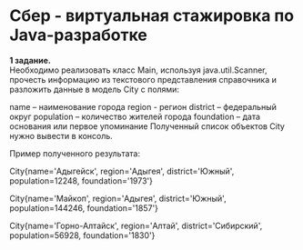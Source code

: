 # Сбер - виртуальная стажировка по Java-разработке
<b>1 задание.</b><br>
Необходимо реализовать класс Main, используя java.util.Scanner, прочесть информацию из текстового представления справочника и разложить данные в модель City с полями:

name – наименование города
region - регион
district – федеральный округ
population – количество жителей города
foundation – дата основания или первое упоминание
Полученный список объектов City нужно вывести в консоль.

Пример полученного результата:

City{name='Адыгейск', region='Адыгея', district='Южный', population=12248, foundation='1973'}

City{name='Майкоп', region='Адыгея', district='Южный', population=144246, foundation='1857'}

City{name='Горно-Алтайск', region='Алтай', district='Сибирский', population=56928, foundation='1830'} 
